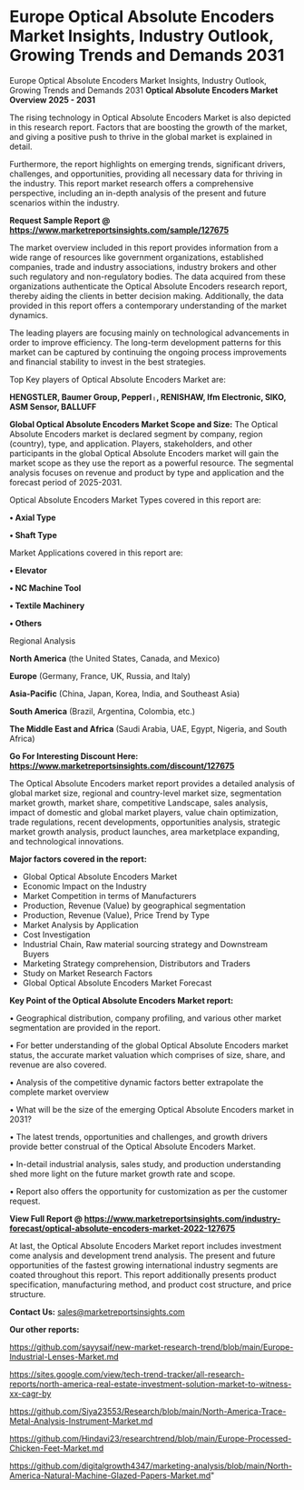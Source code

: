 # Europe Optical Absolute Encoders Market Insights, Industry Outlook, Growing Trends and Demands 2031
Europe Optical Absolute Encoders Market Insights, Industry Outlook, Growing Trends and Demands 2031 
<Strong> Optical Absolute Encoders Market Overview 2025 - 2031</strong>

The rising technology in Optical Absolute Encoders Market is also depicted in this research report. Factors that are boosting the growth of the market, and giving a positive push to thrive in the global market is explained in detail.

Furthermore, the report highlights on emerging trends, significant drivers, challenges, and opportunities, providing all necessary data for thriving in the industry. This report market research offers a comprehensive perspective, including an in-depth analysis of the present and future scenarios within the industry.

<strong>Request Sample Report @ <a href=https://www.marketreportsinsights.com/sample/127675>https://www.marketreportsinsights.com/sample/127675</a></strong>

The market overview included in this report provides information from a wide range of resources like government organizations, established companies, trade and industry associations, industry brokers and other such regulatory and non-regulatory bodies. The data acquired from these organizations authenticate the Optical Absolute Encoders research report, thereby aiding the clients in better decision making. Additionally, the data provided in this report offers a contemporary understanding of the market dynamics.

The leading players are focusing mainly on technological advancements in order to improve efficiency. The long-term development patterns for this market can be captured by continuing the ongoing process improvements and financial stability to invest in the best strategies.

Top Key players of Optical Absolute Encoders Market are:

<strong>HENGSTLER, Baumer Group, Pepperlᛧ, RENISHAW, Ifm Electronic, SIKO, ASM Sensor, BALLUFF</strong>

<strong><b>Global Optical Absolute Encoders Market Scope and Size:</b></strong>
The Optical Absolute Encoders market is declared segment by company, region (country), type, and application. Players, stakeholders, and other participants in the global Optical Absolute Encoders market will gain the market scope as they use the report as a powerful resource. The segmental analysis focuses on revenue and product by type and application and the forecast period of 2025-2031.

Optical Absolute Encoders Market Types covered in this report are:

<strong>• Axial Type

• Shaft Type</strong>

Market Applications covered in this report are:

<strong>• Elevator

• NC Machine Tool

• Textile Machinery

• Others</strong> 

Regional Analysis

<strong>North America</strong> (the United States, Canada, and Mexico)

<strong>Europe</strong> (Germany, France, UK, Russia, and Italy)

<strong>Asia-Pacific</strong> (China, Japan, Korea, India, and Southeast Asia)

<strong>South America</strong> (Brazil, Argentina, Colombia, etc.)

<strong>The Middle East and Africa</strong> (Saudi Arabia, UAE, Egypt, Nigeria, and South Africa)

<strong>Go For Interesting Discount Here: <a href=https://www.marketreportsinsights.com/discount/127675>https://www.marketreportsinsights.com/discount/127675</a></strong>

The Optical Absolute Encoders market report provides a detailed analysis of global market size, regional and country-level market size, segmentation market growth, market share, competitive Landscape, sales analysis, impact of domestic and global market players, value chain optimization, trade regulations, recent developments, opportunities analysis, strategic market growth analysis, product launches, area marketplace expanding, and technological innovations.

<strong><b>Major factors covered in the report:</b></strong>
<ul>
  <li>Global Optical Absolute Encoders Market </li>
  <li>Economic Impact on the Industry</li>
  <li>Market Competition in terms of Manufacturers</li>
  <li>Production, Revenue (Value) by geographical segmentation</li>
  <li>Production, Revenue (Value), Price Trend by Type</li>
  <li>Market Analysis by Application</li>
  <li>Cost Investigation</li>
  <li>Industrial Chain, Raw material sourcing strategy and Downstream Buyers</li>
  <li>Marketing Strategy comprehension, Distributors and Traders</li>
  <li>Study on Market Research Factors</li>
  <li>Global Optical Absolute Encoders Market Forecast</li>
</ul>

<strong><b>Key Point of the Optical Absolute Encoders Market report:</b></strong>

• Geographical distribution, company profiling, and various other market segmentation are provided in the report.

• For better understanding of the global Optical Absolute Encoders market status, the accurate market valuation which comprises of size, share, and revenue are also covered.

• Analysis of the competitive dynamic factors better extrapolate the complete market overview

• What will be the size of the emerging Optical Absolute Encoders market in 2031?

• The latest trends, opportunities and challenges, and growth drivers provide better construal of the Optical Absolute Encoders Market.

• In-detail industrial analysis, sales study, and production understanding shed more light on the future market growth rate and scope.

• Report also offers the opportunity for customization as per the customer request.

<strong><b>View Full Report @ <a href=https://www.marketreportsinsights.com/industry-forecast/optical-absolute-encoders-market-2022-127675>https://www.marketreportsinsights.com/industry-forecast/optical-absolute-encoders-market-2022-127675</a></b></strong>


At last, the Optical Absolute Encoders Market report includes investment come analysis and development trend analysis. The present and future opportunities of the fastest growing international industry segments are coated throughout this report. This report additionally presents product specification, manufacturing method, and product cost structure, and price structure.

<strong>Contact Us:</strong>
sales@marketreportsinsights.com

<strong>Our other reports:</strong>

<a href=https://github.com/sayysaif/new-market-research-trend/blob/main/Europe-Industrial-Lenses-Market.md>https://github.com/sayysaif/new-market-research-trend/blob/main/Europe-Industrial-Lenses-Market.md</a>

<a href=https://sites.google.com/view/tech-trend-tracker/all-research-reports/north-america-real-estate-investment-solution-market-to-witness-xx-cagr-by>https://sites.google.com/view/tech-trend-tracker/all-research-reports/north-america-real-estate-investment-solution-market-to-witness-xx-cagr-by</a>

<a href=https://github.com/Siya23553/Research/blob/main/North-America-Trace-Metal-Analysis-Instrument-Market.md>https://github.com/Siya23553/Research/blob/main/North-America-Trace-Metal-Analysis-Instrument-Market.md</a>

<a href=https://github.com/Hindavi23/researchtrend/blob/main/Europe-Processed-Chicken-Feet-Market.md>https://github.com/Hindavi23/researchtrend/blob/main/Europe-Processed-Chicken-Feet-Market.md</a>

<a href=https://github.com/digitalgrowth4347/marketing-analysis/blob/main/North-America-Natural-Machine-Glazed-Papers-Market.md>https://github.com/digitalgrowth4347/marketing-analysis/blob/main/North-America-Natural-Machine-Glazed-Papers-Market.md</a>"

